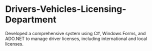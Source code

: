 # Drivers-Vehicles-Licensing-Department
Developed a comprehensive system using C#, Windows Forms, and  ADO.NET to manage driver licenses, including international and local licenses.
